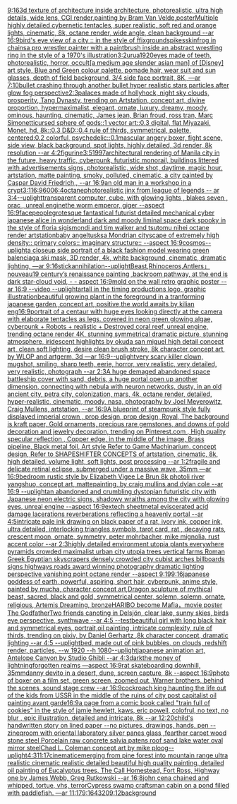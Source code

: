 [9:16](https://www.ebank.nz/aiartgenerator?category=9%3A16)[3d texture of architecture inside architecture, photorealistic, ultra high details, wide lens, CGI render,](https://www.ebank.nz/aiartgenerator?category=3d%2520texture%2520of%2520architecture%2520inside%2520architecture%2C%2520photorealistic%2C%2520ultra%2520high%2520details%2C%2520wide%2520lens%2C%2520CGI%2520render%2C)[painting by Bram Van Velde,poster](https://www.ebank.nz/aiartgenerator?category=painting%2520by%2520Bram%2520Van%2520Velde%2Cposter)[Multiple highly detailed cybernetic tentacles, super realistic, soft red and orange lights, cinematic, 8k, octane render, wide angle, clean background --ar 16:9](https://www.ebank.nz/aiartgenerator?category=Multiple%2520highly%2520detailed%2520cybernetic%2520tentacles%2C%2520super%2520realistic%2C%2520soft%2520red%2520and%2520orange%2520lights%2C%2520cinematic%2C%25208k%2C%2520octane%2520render%2C%2520wide%2520angle%2C%2520clean%2520background%2520--ar%252016%3A9)[bird's eye view of a city :: in the style of ffix](https://www.ebank.nz/aiartgenerator?category=bird%27s%2520eye%2520view%2520of%2520a%2520city%2520%3A%3A%2520in%2520the%2520style%2520of%2520ffix)[ground](https://www.ebank.nz/aiartgenerator?category=ground)[spikes](https://www.ebank.nz/aiartgenerator?category=spikes)[skin](https://www.ebank.nz/aiartgenerator?category=skin)[frog in chains](https://www.ebank.nz/aiartgenerator?category=frog%2520in%2520chains)[a pro wrestler painter with a paintbrush inside an abstract wrestling ring in the style of a 1970's illustration](https://www.ebank.nz/aiartgenerator?category=a%2520pro%2520wrestler%2520painter%2520with%2520a%2520paintbrush%2520inside%2520an%2520abstract%2520wrestling%2520ring%2520in%2520the%2520style%2520of%2520a%25201970%27s%2520illustration)[3:2](https://www.ebank.nz/aiartgenerator?category=3%3A2)[urua](https://www.ebank.nz/aiartgenerator?category=urua)[1920](https://www.ebank.nz/aiartgenerator?category=1920)[eyes made of teeth, photorealistic, horror, occult](https://www.ebank.nz/aiartgenerator?category=eyes%2520made%2520of%2520teeth%2C%2520photorealistic%2C%2520horror%2C%2520occult)[[a medium age slender asian man] of [Disney] art style, Blue and Green colour palette, pomade hair, wear suit and sun glasses, depth of field background, 3/4 side face portrait, 8K, —ar 7:10](https://www.ebank.nz/aiartgenerator?category=%5Ba%2520medium%2520age%2520slender%2520asian%2520man%5D%2520of%2520%5BDisney%5D%2520art%2520style%2C%2520Blue%2520and%2520Green%2520colour%2520palette%2C%2520pomade%2520hair%2C%2520wear%2520suit%2520and%2520sun%2520glasses%2C%2520depth%2520of%2520field%2520background%2C%25203/4%2520side%2520face%2520portrait%2C%25208K%2C%2520%E2%80%94ar%25207%3A10)[bullet crashing through another bullet hyper realistic stars particles after glow fog perspective](https://www.ebank.nz/aiartgenerator?category=bullet%2520crashing%2520through%2520another%2520bullet%2520hyper%2520realistic%2520stars%2520particles%2520after%2520glow%2520fog%2520perspective)[2:3](https://www.ebank.nz/aiartgenerator?category=2%3A3)[palaces made of hollyhock, night sky clouds, prosperity, Tang Dynasty, trending on Artstation, concept art, divine proportion, hypermaximalist, elegant, ornate, luxury, dreamy, moody, ominous, haunting, cinematic, James jean, Brian froud, ross tran, Marc Simonetti](https://www.ebank.nz/aiartgenerator?category=palaces%2520made%2520of%2520hollyhock%2C%2520night%2520sky%2520clouds%2C%2520prosperity%2C%2520Tang%2520Dynasty%2C%2520trending%2520on%2520Artstation%2C%2520concept%2520art%2C%2520divine%2520proportion%2C%2520hypermaximalist%2C%2520elegant%2C%2520ornate%2C%2520luxury%2C%2520dreamy%2C%2520moody%2C%2520ominous%2C%2520haunting%2C%2520cinematic%2C%2520James%2520jean%2C%2520Brian%2520froud%2C%2520ross%2520tran%2C%2520Marc%2520Simonetti)[cursed sphere of gods::1 vector art::0.3 digital, flat Miyazaki, Monet, hd, 8k::0.3 D&D::0.4 rule of thirds, symmetrical, palette, centered:0.2 colorful, psychedelic::0.1](https://www.ebank.nz/aiartgenerator?category=cursed%2520sphere%2520of%2520gods%3A%3A1%2520vector%2520art%3A%3A0.3%2520digital%2C%2520flat%2520Miyazaki%2C%2520Monet%2C%2520hd%2C%25208k%3A%3A0.3%2520D%26D%3A%3A0.4%2520rule%2520of%2520thirds%2C%2520symmetrical%2C%2520palette%2C%2520centered%3A0.2%2520colorful%2C%2520psychedelic%3A%3A0.1)[mascular angery boxer, fight scene,  side view, black background, spot lights, highly detailed, 3d render, 8k resolution --ar 4:2](https://www.ebank.nz/aiartgenerator?category=mascular%2520angery%2520boxer%2C%2520fight%2520scene%2C%2520%2520side%2520view%2C%2520black%2520background%2C%2520spot%2520lights%2C%2520highly%2520detailed%2C%25203d%2520render%2C%25208k%2520resolution%2520--ar%25204%3A2)[figurine](https://www.ebank.nz/aiartgenerator?category=figurine)[3:5](https://www.ebank.nz/aiartgenerator?category=3%3A5)[1997](https://www.ebank.nz/aiartgenerator?category=1997)[architectural rendering of Manila city in the future, heavy traffic, cyberpunk, futuristic monorail, buildings littered with advertisements signs, photorealistic, wide shot, daytime, magic hour, artstation, matte painting, smoky, polluted, cinematic, a city painted by Caspar David Friedrich,,   --ar 16:9](https://www.ebank.nz/aiartgenerator?category=architectural%2520rendering%2520of%2520Manila%2520city%2520in%2520the%2520future%2C%2520heavy%2520traffic%2C%2520cyberpunk%2C%2520futuristic%2520monorail%2C%2520buildings%2520littered%2520with%2520advertisements%2520signs%2C%2520photorealistic%2C%2520wide%2520shot%2C%2520daytime%2C%2520magic%2520hour%2C%2520artstation%2C%2520matte%2520painting%2C%2520smoky%2C%2520polluted%2C%2520cinematic%2C%2520a%2520city%2520painted%2520by%2520Caspar%2520David%2520Friedrich%2C%2C%2520%2520%2520--ar%252016%3A9)[an old man in a workshop in a crypt](https://www.ebank.nz/aiartgenerator?category=an%2520old%2520man%2520in%2520a%2520workshop%2520in%2520a%2520crypt)[3:1](https://www.ebank.nz/aiartgenerator?category=3%3A1)[16:9](https://www.ebank.nz/aiartgenerator?category=16%3A9)[600](https://www.ebank.nz/aiartgenerator?category=600)[6:4](https://www.ebank.nz/aiartgenerator?category=6%3A4)[octane](https://www.ebank.nz/aiartgenerator?category=octane)[photorealistic jinx from league of legends -- ar 3:4](https://www.ebank.nz/aiartgenerator?category=photorealistic%2520jinx%2520from%2520league%2520of%2520legends%2520--%2520ar%25203%3A4)[--uplight](https://www.ebank.nz/aiartgenerator?category=--uplight)[transparent computer, cube, with glowing lights , blakes seven , orac , unreal engine](https://www.ebank.nz/aiartgenerator?category=transparent%2520computer%2C%2520cube%2C%2520with%2520glowing%2520lights%2520%2C%2520blakes%2520seven%2520%2C%2520orac%2520%2C%2520unreal%2520engine)[the worm emperor, giger --aspect 16:9](https://www.ebank.nz/aiartgenerator?category=the%2520worm%2520emperor%2C%2520giger%2520--aspect%252016%3A9)[face](https://www.ebank.nz/aiartgenerator?category=face)[people](https://www.ebank.nz/aiartgenerator?category=people)[grotesque fantastical futurist detailed mechanical cyber japanese alice in wonderland dark and moody liminal space dark spooky in the style of floria sigismondi and tim walker and tsutomu nihei octane render artstation](https://www.ebank.nz/aiartgenerator?category=grotesque%2520fantastical%2520futurist%2520detailed%2520mechanical%2520cyber%2520japanese%2520alice%2520in%2520wonderland%2520dark%2520and%2520moody%2520liminal%2520space%2520dark%2520spooky%2520in%2520the%2520style%2520of%2520floria%2520sigismondi%2520and%2520tim%2520walker%2520and%2520tsutomu%2520nihei%2520octane%2520render%2520artstation)[baby angel](https://www.ebank.nz/aiartgenerator?category=baby%2520angel)[tusks](https://www.ebank.nz/aiartgenerator?category=tusks)[a Mondrian cityscape of extremely high density:: primary colors:: imaginary structure:: --aspect 16:9](https://www.ebank.nz/aiartgenerator?category=a%2520Mondrian%2520cityscape%2520of%2520extremely%2520high%2520density%3A%3A%2520primary%2520colors%3A%3A%2520imaginary%2520structure%3A%3A%2520--aspect%252016%3A9)[cosmos](https://www.ebank.nz/aiartgenerator?category=cosmos)[--uplight](https://www.ebank.nz/aiartgenerator?category=--uplight)[a closeup side portrait of a black fashion model wearing green balenciaga ski mask, 3D render, 4k, white background, cinematic, dramatic lighting, —ar 9:16](https://www.ebank.nz/aiartgenerator?category=a%2520closeup%2520side%2520portrait%2520of%2520a%2520black%2520fashion%2520model%2520wearing%2520green%2520balenciaga%2520ski%2520mask%2C%25203D%2520render%2C%25204k%2C%2520white%2520background%2C%2520cinematic%2C%2520dramatic%2520lighting%2C%2520%E2%80%94ar%25209%3A16)[stick](https://www.ebank.nz/aiartgenerator?category=stick)[annihilation](https://www.ebank.nz/aiartgenerator?category=annihilation)[--uplight](https://www.ebank.nz/aiartgenerator?category=--uplight)[Beast,Rhinoceros,Antlers」](https://www.ebank.nz/aiartgenerator?category=Beast%2CRhinoceros%2CAntlers%E3%80%8D)[nouveau](https://www.ebank.nz/aiartgenerator?category=nouveau)[19 century’s renaissance painting ,backroom pathway, at the end is dark star-cloud void,  - - aspect 16:9](https://www.ebank.nz/aiartgenerator?category=19%2520century%E2%80%99s%2520renaissance%2520painting%2520%2Cbackroom%2520pathway%2C%2520at%2520the%2520end%2520is%2520dark%2520star-cloud%2520void%2C%2520%2520-%2520-%2520aspect%252016%3A9)[mold on the wall retro graphic poster --ar 16:9 --video --uplight](https://www.ebank.nz/aiartgenerator?category=mold%2520on%2520the%2520wall%2520retro%2520graphic%2520poster%2520--ar%252016%3A9%2520--video%2520--uplight)[art](https://www.ebank.nz/aiartgenerator?category=art)[all in the timing productions logo, graphic illustration](https://www.ebank.nz/aiartgenerator?category=all%2520in%2520the%2520timing%2520productions%2520logo%2C%2520graphic%2520illustration)[beautiful growing plant in the foreground in a tranforming japanese garden, concept art, positive,](https://www.ebank.nz/aiartgenerator?category=beautiful%2520growing%2520plant%2520in%2520the%2520foreground%2520in%2520a%2520tranforming%2520japanese%2520garden%2C%2520concept%2520art%2C%2520positive%2C)[the world awaits by kilian eng](https://www.ebank.nz/aiartgenerator?category=the%2520world%2520awaits%2520by%2520kilian%2520eng)[16:9](https://www.ebank.nz/aiartgenerator?category=16%3A9)[portrait of a centaur with huge eyes looking directly at the camera with elaborate tentacles as legs.  covered in neon green glowing algae, cyberpunk + Robots + realistic + Destroyed coral reef, unreal engine, trending octane render 4K, stunning symmetrical dramatic picture, stunning atmosphere, iridescent highlights by okuda san miguel high detail concept art, clean soft lighting, desire clean brush stroke, 8k character concept art, by WLOP and artgerm, 3d  —ar 16:9](https://www.ebank.nz/aiartgenerator?category=portrait%2520of%2520a%2520centaur%2520with%2520huge%2520eyes%2520looking%2520directly%2520at%2520the%2520camera%2520with%2520elaborate%2520tentacles%2520as%2520legs.%2520%2520covered%2520in%2520neon%2520green%2520glowing%2520algae%2C%2520cyberpunk%2520%2B%2520Robots%2520%2B%2520realistic%2520%2B%2520Destroyed%2520coral%2520reef%2C%2520unreal%2520engine%2C%2520trending%2520octane%2520render%25204K%2C%2520stunning%2520symmetrical%2520dramatic%2520picture%2C%2520stunning%2520atmosphere%2C%2520iridescent%2520highlights%2520by%2520okuda%2520san%2520miguel%2520high%2520detail%2520concept%2520art%2C%2520clean%2520soft%2520lighting%2C%2520desire%2520clean%2520brush%2520stroke%2C%25208k%2520character%2520concept%2520art%2C%2520by%2520WLOP%2520and%2520artgerm%2C%25203d%2520%2520%E2%80%94ar%252016%3A9)[--uplight](https://www.ebank.nz/aiartgenerator?category=--uplight)[very scary killer clown, mugshot, smiling, sharp teeth, eerie, horror, very realistic, very detailed, very realistic, photograph --ar 2:3](https://www.ebank.nz/aiartgenerator?category=very%2520scary%2520killer%2520clown%2C%2520mugshot%2C%2520smiling%2C%2520sharp%2520teeth%2C%2520eerie%2C%2520horror%2C%2520very%2520realistic%2C%2520very%2520detailed%2C%2520very%2520realistic%2C%2520photograph%2520--ar%25202%3A3)[A huge demaged abandoned space battleship cover with sand, debris, a huge portal open up another dimension, connecting with nebula with neuron networks, dusty, in an old ancient city, petra city, colonization, mars, 4k, octane render, detailed, hyper-realistic, cinematic, moody, nasa, photography by Joel Meyerowitz, Craig Mullens, artstation, --ar 16:9](https://www.ebank.nz/aiartgenerator?category=A%2520huge%2520demaged%2520abandoned%2520space%2520battleship%2520cover%2520with%2520sand%2C%2520debris%2C%2520a%2520huge%2520portal%2520open%2520up%2520another%2520dimension%2C%2520connecting%2520with%2520nebula%2520with%2520neuron%2520networks%2C%2520dusty%2C%2520in%2520an%2520old%2520ancient%2520city%2C%2520petra%2520city%2C%2520colonization%2C%2520mars%2C%25204k%2C%2520octane%2520render%2C%2520detailed%2C%2520hyper-realistic%2C%2520cinematic%2C%2520moody%2C%2520nasa%2C%2520photography%2520by%2520Joel%2520Meyerowitz%2C%2520Craig%2520Mullens%2C%2520artstation%2C%2520--ar%252016%3A9)[A blueprint of steampunk style fully displayed imperial crown , prop design, prop design, Royal, The background is kraft paper,  Gold ornaments, precious rare gemstones,  and downs of gold decoration and jewelry decoration,  trending on Pinterest.com  , High quality specular reflection ,  Copper  edge, in the middle of the image, Brass pipeline,  Black metal foil,  Art style Refer to Game Machinarium.  concept design, Refer to SHAPESHIFTER CONCEPTS  of artstation, cinematic,  8k, high detailed,  volume light,  soft lights,  post processing    --ar 1:2](https://www.ebank.nz/aiartgenerator?category=A%2520blueprint%2520of%2520steampunk%2520style%2520fully%2520displayed%2520imperial%2520crown%2520%2C%2520prop%2520design%2C%2520prop%2520design%2C%2520Royal%2C%2520The%2520background%2520is%2520kraft%2520paper%2C%2520%2520Gold%2520ornaments%2C%2520precious%2520rare%2520gemstones%2C%2520%2520and%2520downs%2520of%2520gold%2520decoration%2520and%2520jewelry%2520decoration%2C%2520%2520trending%2520on%2520Pinterest.com%2520%2520%2C%2520High%2520quality%2520specular%2520reflection%2520%2C%2520%2520Copper%2520%2520edge%2C%2520in%2520the%2520middle%2520of%2520the%2520image%2C%2520Brass%2520pipeline%2C%2520%2520Black%2520metal%2520foil%2C%2520%2520Art%2520style%2520Refer%2520to%2520Game%2520Machinarium.%2520%2520concept%2520design%2C%2520Refer%2520to%2520SHAPESHIFTER%2520CONCEPTS%2520%2520of%2520artstation%2C%2520cinematic%2C%2520%25208k%2C%2520high%2520detailed%2C%2520%2520volume%2520light%2C%2520%2520soft%2520lights%2C%2520%2520post%2520processing%2520%2520%2520%2520--ar%25201%3A2)[fragile and delicate retinal eclipse, submerged under a massive wave, 35mm —ar 16:9](https://www.ebank.nz/aiartgenerator?category=fragile%2520and%2520delicate%2520retinal%2520eclipse%2C%2520submerged%2520under%2520a%2520massive%2520wave%2C%252035mm%2520%E2%80%94ar%252016%3A9)[bedroom rustic style by Elizabeth Vigee Le Brun 8k photo](https://www.ebank.nz/aiartgenerator?category=bedroom%2520rustic%2520style%2520by%2520Elizabeth%2520Vigee%2520Le%2520Brun%25208k%2520photo)[li river yangshuo, concept art, mattepainting, by craig mullins and dylan cole --ar 16:9 --uplight](https://www.ebank.nz/aiartgenerator?category=li%2520river%2520yangshuo%2C%2520concept%2520art%2C%2520mattepainting%2C%2520by%2520craig%2520mullins%2520and%2520dylan%2520cole%2520--ar%252016%3A9%2520--uplight)[an abandoned and crumbling dystopian futuristic city with Japanese neon electric signs, shadowy wraiths among the city with glowing eyes, unreal engine --aspect 16:9](https://www.ebank.nz/aiartgenerator?category=an%2520abandoned%2520and%2520crumbling%2520dystopian%2520futuristic%2520city%2520with%2520Japanese%2520neon%2520electric%2520signs%2C%2520shadowy%2520wraiths%2520among%2520the%2520city%2520with%2520glowing%2520eyes%2C%2520unreal%2520engine%2520--aspect%252016%3A9)[extech sheetmetal eviscerated acid damage lacerations reverberations reflecting a heavenly portal --ar 4:5](https://www.ebank.nz/aiartgenerator?category=extech%2520sheetmetal%2520eviscerated%2520acid%2520damage%2520lacerations%2520reverberations%2520reflecting%2520a%2520heavenly%2520portal%2520--ar%25204%3A5)[intricate pale ink drawing on black paper of a rat, ivory ink, copper ink, ultra detailed, interlocking triangles symbols, tarot card, rat , decaying rats, crescent moon, ornate, symmetry, peter mohrbacher, mike mignolia, rust accent color --ar 2:3](https://www.ebank.nz/aiartgenerator?category=intricate%2520pale%2520ink%2520drawing%2520on%2520black%2520paper%2520of%2520a%2520rat%2C%2520ivory%2520ink%2C%2520copper%2520ink%2C%2520ultra%2520detailed%2C%2520interlocking%2520triangles%2520symbols%2C%2520tarot%2520card%2C%2520rat%2520%2C%2520decaying%2520rats%2C%2520crescent%2520moon%2C%2520ornate%2C%2520symmetry%2C%2520peter%2520mohrbacher%2C%2520mike%2520mignolia%2C%2520rust%2520accent%2520color%2520--ar%25202%3A3)[highly detailed environment utopia plants everywhere pyramids crowded maximalist urban city utopia trees  vertical farms Roman Greek Egyptian skyscrapers densely crowded city cubist arches billboards signs highways roads award winning photography dramatic lighting perspective vanishing point octane render  --aspect 9:19](https://www.ebank.nz/aiartgenerator?category=highly%2520detailed%2520environment%2520utopia%2520plants%2520everywhere%2520pyramids%2520crowded%2520maximalist%2520urban%2520city%2520utopia%2520trees%2520%2520vertical%2520farms%2520Roman%2520Greek%2520Egyptian%2520skyscrapers%2520densely%2520crowded%2520city%2520cubist%2520arches%2520billboards%2520signs%2520highways%2520roads%2520award%2520winning%2520photography%2520dramatic%2520lighting%2520perspective%2520vanishing%2520point%2520octane%2520render%2520%2520--aspect%25209%3A19)[9:16](https://www.ebank.nz/aiartgenerator?category=9%3A16)[japanese goddess of earth, powerful, aspiring, short hair, cyberpunk, anime style, painted by mucha, character concept art,](https://www.ebank.nz/aiartgenerator?category=japanese%2520goddess%2520of%2520earth%2C%2520powerful%2C%2520aspiring%2C%2520short%2520hair%2C%2520cyberpunk%2C%2520anime%2520style%2C%2520painted%2520by%2520mucha%2C%2520character%2520concept%2520art%2C)[Dragon sculpture of mythical beast, sacred, black and gold, symmetrical center, solemn, solemn, ornate, religious, Artemis Dreaming, bronze](https://www.ebank.nz/aiartgenerator?category=Dragon%2520sculpture%2520of%2520mythical%2520beast%2C%2520sacred%2C%2520black%2520and%2520gold%2C%2520symmetrical%2520center%2C%2520solemn%2C%2520solemn%2C%2520ornate%2C%2520religious%2C%2520Artemis%2520Dreaming%2C%2520bronze)[HARIBO become Mafia，movie poster The Godfather](https://www.ebank.nz/aiartgenerator?category=HARIBO%2520become%2520Mafia%EF%BC%8Cmovie%2520poster%2520The%2520Godfather)[Two friends canoting in Delsjön, clear lake, sunny skies, birds eye perspective, synthwave --ar 4:5 --test](https://www.ebank.nz/aiartgenerator?category=Two%2520friends%2520canoting%2520in%2520Delsj%C3%B6n%2C%2520clear%2520lake%2C%2520sunny%2520skies%2C%2520birds%2520eye%2520perspective%2C%2520synthwave%2520--ar%25204%3A5%2520--test)[beautiful girl with long black hair and symmetrical eyes, portrait,oil painting, intricate complexity, rule of thirds, trending on pixiv, by Daniel Gerhartz ,8k character concept, dramatic lighting --ar 4:5 --uplight](https://www.ebank.nz/aiartgenerator?category=beautiful%2520girl%2520with%2520long%2520black%2520hair%2520and%2520symmetrical%2520eyes%2C%2520portrait%2Coil%2520painting%2C%2520intricate%2520complexity%2C%2520rule%2520of%2520thirds%2C%2520trending%2520on%2520pixiv%2C%2520by%2520Daniel%2520Gerhartz%2520%2C8k%2520character%2520concept%2C%2520dramatic%2520lighting%2520--ar%25204%3A5%2520--uplight)[bed, made out of pink bubbles, on clouds, redshift render, particles, --w 1920 --h 1080](https://www.ebank.nz/aiartgenerator?category=bed%2C%2520made%2520out%2520of%2520pink%2520bubbles%2C%2520on%2520clouds%2C%2520redshift%2520render%2C%2520particles%2C%2520--w%25201920%2520--h%25201080)[--uplight](https://www.ebank.nz/aiartgenerator?category=--uplight)[japanese animation art, Antelope Canyon by Studio Ghibli --ar 4:3](https://www.ebank.nz/aiartgenerator?category=japanese%2520animation%2520art%2C%2520Antelope%2520Canyon%2520by%2520Studio%2520Ghibli%2520--ar%25204%3A3)[dark](https://www.ebank.nz/aiartgenerator?category=dark)[](https://www.ebank.nz/aiartgenerator?category=)[the money of lightning](https://www.ebank.nz/aiartgenerator?category=the%2520money%2520of%2520lightning)[forgotten realms —aspect 16:9](https://www.ebank.nz/aiartgenerator?category=forgotten%2520realms%2520%E2%80%94aspect%252016%3A9)[rat skateboarding downhill, 35mm](https://www.ebank.nz/aiartgenerator?category=rat%2520skateboarding%2520downhill%2C%252035mm)[danny devito in a desert, dune, screen capture, 8k --aspect 16:9](https://www.ebank.nz/aiartgenerator?category=danny%2520devito%2520in%2520a%2520desert%2C%2520dune%2C%2520screen%2520capture%2C%25208k%2520--aspect%252016%3A9)[photo of boxer on a film set, green screen, zoomed out, Warner brothers, behind the scenes, sound stage crew --ar 16:9](https://www.ebank.nz/aiartgenerator?category=photo%2520of%2520boxer%2520on%2520a%2520film%2520set%2C%2520green%2520screen%2C%2520zoomed%2520out%2C%2520Warner%2520brothers%2C%2520behind%2520the%2520scenes%2C%2520sound%2520stage%2520crew%2520--ar%252016%3A9)[cockroach king haunting the life out of the kids from USSR in the middle of the ruins of city post capitalist oil painting avant garde](https://www.ebank.nz/aiartgenerator?category=cockroach%2520king%2520haunting%2520the%2520life%2520out%2520of%2520the%2520kids%2520from%2520USSR%2520in%2520the%2520middle%2520of%2520the%2520ruins%2520of%2520city%2520post%2520capitalist%2520oil%2520painting%2520avant%2520garde)[16:9](https://www.ebank.nz/aiartgenerator?category=16%3A9)[a page from a comic book called "train full of cookies" in the style of jamie hewlett, kaws, eric powell, colofrul, no text, no blur , epic illustration, detailed and intricate, 8k --ar 12:20](https://www.ebank.nz/aiartgenerator?category=a%2520page%2520from%2520a%2520comic%2520book%2520called%2520%22train%2520full%2520of%2520cookies%22%2520in%2520the%2520style%2520of%2520jamie%2520hewlett%2C%2520kaws%2C%2520eric%2520powell%2C%2520colofrul%2C%2520no%2520text%2C%2520no%2520blur%2520%2C%2520epic%2520illustration%2C%2520detailed%2520and%2520intricate%2C%25208k%2520--ar%252012%3A20)[child's handwritten story on lined paper --no pictures, drawings, hands, pen --zineq](https://www.ebank.nz/aiartgenerator?category=child%27s%2520handwritten%2520story%2520on%2520lined%2520paper%2520--no%2520pictures%2C%2520drawings%2C%2520hands%2C%2520pen%2520--zineq)[room with oriental laboratory  silver panes glass  ,fearther carpet wood stone steel Porcelain raw  concrete salvia patens roof sand lake water oval mirror steel](https://www.ebank.nz/aiartgenerator?category=room%2520with%2520oriental%2520laboratory%2520%2520silver%2520panes%2520glass%2520%2520%2Cfearther%2520carpet%2520wood%2520stone%2520steel%2520Porcelain%2520raw%2520%2520concrete%2520salvia%2520patens%2520roof%2520sand%2520lake%2520water%2520oval%2520mirror%2520steel)[Chad L. Coleman concept art by mike ploog](https://www.ebank.nz/aiartgenerator?category=Chad%2520L.%2520Coleman%2520concept%2520art%2520by%2520mike%2520ploog)[--uplight](https://www.ebank.nz/aiartgenerator?category=--uplight)[4:3](https://www.ebank.nz/aiartgenerator?category=4%3A3)[11:17](https://www.ebank.nz/aiartgenerator?category=11%3A17)[cinematic](https://www.ebank.nz/aiartgenerator?category=cinematic)[emerging from pine forest into mountain range ultra realistic cinematic realistic detailed beautiful high quality painting, detailed oil painting of Eucalyptus trees, The Call Homestead, Fort Ross, Highway one by James Webb, Greg Rutkowski --ar 16:8](https://www.ebank.nz/aiartgenerator?category=emerging%2520from%2520pine%2520forest%2520into%2520mountain%2520range%2520ultra%2520realistic%2520cinematic%2520realistic%2520detailed%2520beautiful%2520high%2520quality%2520painting%2C%2520detailed%2520oil%2520painting%2520of%2520Eucalyptus%2520trees%2C%2520The%2520Call%2520Homestead%2C%2520Fort%2520Ross%2C%2520Highway%2520one%2520by%2520James%2520Webb%2C%2520Greg%2520Rutkowski%2520--ar%252016%3A8)[john cena chained and whipped, tortue, vhs, terror](https://www.ebank.nz/aiartgenerator?category=john%2520cena%2520chained%2520and%2520whipped%2C%2520tortue%2C%2520vhs%2C%2520terror)[Cypress swamp craftsman cabin on a pond filled with paddlefish. —ar 11:17](https://www.ebank.nz/aiartgenerator?category=Cypress%2520swamp%2520craftsman%2520cabin%2520on%2520a%2520pond%2520filled%2520with%2520paddlefish.%2520%E2%80%94ar%252011%3A17)[9:16](https://www.ebank.nz/aiartgenerator?category=9%3A16)[4320](https://www.ebank.nz/aiartgenerator?category=4320)[9:12](https://www.ebank.nz/aiartgenerator?category=9%3A12)[background](https://www.ebank.nz/aiartgenerator?category=background)